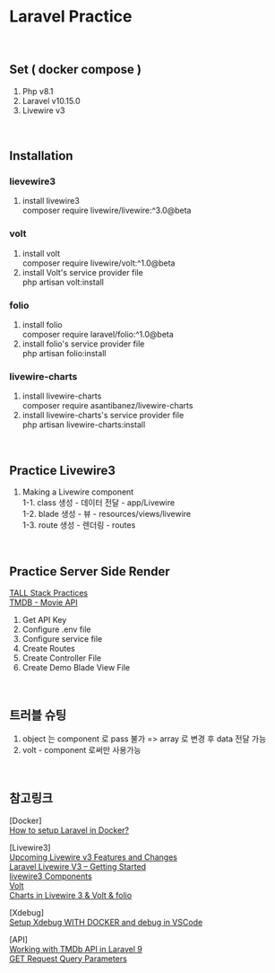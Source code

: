 # Laravel Practice

<br/>

## Set ( docker compose )
1. Php v8.1
2. Laravel v10.15.0
3. Livewire v3

<br/>

## Installation
### lievewire3<br/>
1. install livewire3<br/>
composer require livewire/livewire:^3.0@beta<br/>

### volt<br/>
1. install volt<br/>
composer require livewire/volt:^1.0@beta<br/>
2. install Volt's service provider file<br/>
php artisan volt:install<br/>

### folio<br/>
1. install folio<br/>
composer require laravel/folio:^1.0@beta<br/>
2. install folio's service provider file<br/>
php artisan folio:install<br/>

### livewire-charts<br/>
1. install livewire-charts<br/>
composer require asantibanez/livewire-charts<br/>
2. install livewire-charts's service provider file<br/>
php artisan livewire-charts:install<br/>

<br/>

## Practice Livewire3
1. Making a Livewire component<br/>
  1-1. class 생성 - 데이터 전달 - app/Livewire<br/>
  1-2. blade 생성 - 뷰 - resources/views/livewire<br/>
  1-3. route 생성 - 렌더링 - routes<br/>

<br/>

## Practice Server Side Render
[TALL Stack Practices](https://www.notion.so/benefitplus/TALL-Stack-Practices-76bf47c8e49043ea9363acb3d7032620)<br/>
[TMDB - Movie API](https://developer.themoviedb.org/docs)<br/>
1. Get API Key
2. Configure .env file
3. Configure service file
4. Create Routes
5. Create Controller File
6. Create Demo Blade View File

<br/>

## 트러블 슈팅
1. object 는 component 로 pass 불가 => array 로 변경 후 data 전달 가능<br/>
2. volt - component 로써만 사용가능<br/>

<br/>

## 참고링크
[Docker]<br/>
[How to setup Laravel in Docker?](https://www.golinuxcloud.com/setup-laravel-in-docker/#Installing_Docker_on_Windows)<br/>

[Livewire3]<br/>
[Upcoming Livewire v3 Features and Changes](https://laravel-news.com/livewire-v3-features)<br/>
[Laravel Livewire V3 – Getting Started](https://ajaxray.com/blog/laravel-livewire-v3-getting-started/)<br/>
[livewire3 Components](https://livewire.laravel.com/docs/components)<br/>
[Volt](https://livewire.laravel.com/docs/volt)<br/>
[Charts in Livewire 3 & Volt & folio](https://nunomaduro.com/charts_in_livewire_3_and_volt)<br/>

[Xdebug]<br/>
[Setup Xdebug WITH DOCKER and debug in VSCode](https://www.youtube.com/watch?v=it7JQKPfWTU)<br/>

[API]<br/>
[Working with TMDb API in Laravel 9](https://blog.devops.dev/working-with-tmdb-api-in-laravel-9-4b4c578b75e4)<br/>
[GET Request Query Parameters](https://laravel.com/docs/10.x/http-client#get-request-query-parameters)<br/>




